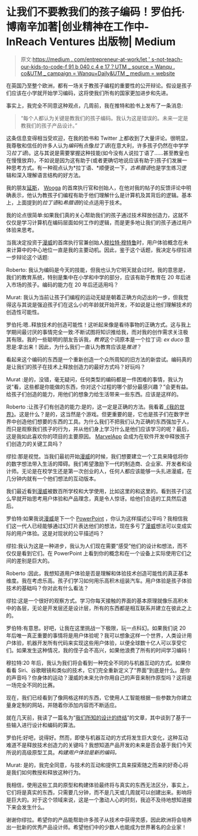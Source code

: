 # 让我们不要教我们的孩子编码！罗伯托·博南辛加著|创业精神在工作中- InReach Ventures 出版物| Medium

> 原文:[https://medium . com/entrepreneur-at-work/let ' s-not-teach-our-kids-to-code-f 91 b 040 c 4 e 17？UTM _ source = Wanqu . co&UTM _ campaign = Wanqu+Daily&UTM _ medium = website](https://medium.com/entrepreneurship-at-work/lets-not-teach-our-kids-to-code-f91b040c4e17?utm_source=wanqu.co&utm_campaign=Wanqu+Daily&utm_medium=website)

在英国乃至整个欧洲，都有一场关于教孩子编程的重要性的公开辩论。假设是孩子们应该在小学就开始学习编码，这将使我们所有的国家更加进步和先进。

事实上，我完全不同意这种观点，几周前，我在推特和脸书上发布了一条消息:

> “每个人都认为关键是教我们的孩子编码。我认为这是错误的。未来一定是教我们的孩子产品设计。”

这条信息变得相当受欢迎，在我的脸书和 Twitter 上都收到了大量评论。很明显，我尊敬和信任的许多人认为*编码*有点像*拉丁语*(在意大利，许多孩子仍然在中学学习*拉丁语*)。这与其说是需要掌握这种技能(如今没有人说拉丁语了……甚至教皇也在慢慢放弃)，不如说是因为这有助于(或者更确切地说应该有助于)孩子们发展一种思考方式。有一种观点认为*拉丁语、*顺便说一下，*古希腊语*也是学生练习逻辑和深入理解语言结构的好方法。

我的朋友[延斯](http://www.wooga.com/about/thefounders/)， [Wooga](http://www.wooga.com) 的首席执行官和创始人，在他对我的帖子的反馈评论中明确表示，他认为教孩子们编程有助于他们理解什么是计算机及其背后的逻辑。基本上，上面提到的*拉丁语*和*希腊语*的论点适用于技术。

我的论点很简单:如果我们真的关心帮助我们的孩子通过技术释放创造力，这就不仅仅是学习计算机在编码层面如何工作的逻辑，而是更多地让我们的孩子通过用户体验来思考。

当我决定投资于[漫威](https://marvelapp.com/)的首席执行官兼创始人[穆拉特·穆特鲁](https://twitter.com/mutlu82)时，用户体验概念在未来计算中的中心地位一直是我的主要动机。因此，鉴于这个话题，我决定与缪拉进一步辩论这个话题:

Roberto: 我认为编码是今天的技能，但我也认为它明天就会过时。我的意思是，我们的教育系统，特别是集中在小学和中学的部分，应该有助于教育在 20 年后进入市场的孩子。编码的能力在 20 年后还适用吗？

Murat: 我认为当前让孩子们编程的运动无疑是朝着正确方向迈出的一步，但我觉得这与其说是强迫孩子们在这么小的年龄就开始开发，不如说是让他们理解技术的创造性可能性。

罗伯托:嗯..释放技术的创造可能性！这听起来像是看待事物的正确方式。这与我上学期间最讨厌的事情完全一致:不断试图将知识推给我，而对我的创作需求关注极其有限。我的一些聪明的朋友告诉我，*教育*这个词原本是一个拉丁词: *ex duco* 意思是:拿出来！因此，为什么我们一直认为教育应该是*推进*？

看起来这个编码的东西是一个重新创造一个众所周知的旧方法的新尝试。编码真的是让我们的孩子在技术上释放创造力的最好方式吗？好玩吗？

Murat :是的，没错，毫无疑问，任何类型的编码都是一件困难的事情，我认为说“看，这些都是你能做的东西，你对这个过程的哪个部分最感兴趣？”会更有益。给孩子们创造的能力，用他们的想象力给生活带来一些东西。应该是这样的。



Roberto :让孩子们有创造的能力:是的，这一定是正确的方法。我看着[《我的世界》](https://minecraft.net/)。这是什么？是的，这当然是个游戏。但更重要的是，它也是孩子们在数字世界中创造他们想要的东西的工具。为什么我们不把我们认为正确的东西强加于人，而只是观察我们孩子的行为，并从他们身上学习什么是他们应该学习的呢？最后，这是我如此喜欢你的项目的主要原因。 [MarvelApp](https://marvelapp.com/) 会成为在软件开发中释放孩子们创造力的关键工具吗？

缪拉:那是视觉。当我们最初开始[漫威](https://marvelapp.com/)的时候，我们想要建立一个工具来降低将你的数字想法带入生活的障碍。我们希望激励下一代的制造商、企业家、开发者和设计师。无论是在校学生还是第一次创业的人，任何人都应该能够一头扎进漫威，在几分钟内就有一个他们想法的互动版本。

我们最近看到[漫威](https://marvelapp.com/)被数百所学校和大学使用，比如这里的和这里的。看到孩子们这么早就开始思考用户体验和产品理念，真是令人惊讶。给他们合适的工具然后退后。

罗伯特:如果我说[漫威](https://marvelapp.com/)是下一个 [PowerPoint](https://office.live.com/start/powerpoint.aspx) ，你认为这样描述公平吗？我相信我们这一代人已经能够通过幻灯片表达他们的想法，现在多亏了[漫威](https://marvelapp.com/)想法可以变成实际的用户体验。这是对现状的公平描述吗？

缪拉:我认为这是一种进步，我认为人们现在需要“感受”他们的设计和想法，而不仅仅是看到它们。在 PowerPoint 上看到你的概念和在一个设备上实际使用它们之间的差别是巨大的。

Roberto :因此，我想知道用户体验是否是理解和体验技术创造可能性的真正基本维度。我在考虑乐高。孩子们学习如何用乐高积木组装汽车。用户体验是孩子体验技术的基础吗？你对此有什么看法？

缪拉:这是一个很好的观察方式。学习你每天接触的界面的基本原理就像乐高积木中的各层，无论是开发层还是设计层，所有的东西都是相互联系并建立在彼此之上的。

罗伯特:有意思。好吧，让我在这里挑战一下极限，玩一点科幻。如果我们说 20 年后唯一真正重要的事情将是用户体验呢？我可以想象这样一个世界，人类设计用户体验，机器开发所有代码来实现这些用户体验，以便全球数十亿人可以享受它们。如果发生这种情况，我的侄子会不高兴，如果他浪费了所有的时间学习编码！

穆拉特:20 年后，我认为我们将会看到一种完全不同的与机器互动的方式。如果你看看 Siri、谷歌眼镜和类似的技术，它们完全重新定义了“界面”到底是什么。是你的声音吗？你身体的运动？漫威的未来允许你用自己的声音来制作原型吗？这将是一场完全不同的比赛。

现在，我们已经看到了像网格这样的东西，它使用人工智能根据一些参数为你建立量身定制的网站，并随着你添加内容而不断适应。

就在几天前，我读了一篇名为“[我们所知的设计的终结](https://eu-api.mimecast.com/redirect/eNpVjs0OgjAQhN-lZxYU8cIJ42v00p8FGulu0xYJGt_darx4nJlvJvMUQRnRi-v5cOlOohIRJ8dUHFxBBVd759GolGvDvsRmTZk9RsMW_2om5KKjZlL0cDSpQavFYsxMv2pwVvRtJda4FHLOOaReNrLxaN3qP5BsBraKaNe8yybPCEgWeASLyU0EKsGGcCPewGXQprUjHozuyvgdY_r-Pr7eeRtGcg)”的文章，其中谈到了基于一些输入进行设计和编码的算法。

罗伯托:好吧，说得好。然而，即使与机器互动的方式将发生巨大变化，这种互动难道不是释放技术创造力的关键吗？我想知道产品开发的未来是否会基于我们今天所说的高级原型工具。*构建用户体验是新的编码。*

Murat: 是的，我完全同意，与技术的互动和提供工具来探索随之而来的好奇心将是我们如何教授和释放这种行为。

我相信，使用这些工具的原型和构建体验最终将与真实的东西无法区分，事实上，它们将是真实的东西，只需要几分钟，而不是几天或几周就可以创建出来。影响将是巨大的。对于这个领域来说，这是一个激动人心的时刻，我迫不及待地想知道接下来会发生什么。

谢谢你缪拉。希望你的产品能帮助许多孩子从技术中获得灵感，因此欧洲将会培养出一批新的优秀产品设计师。希望他们中的少数人也能成为世界著名的企业家！

